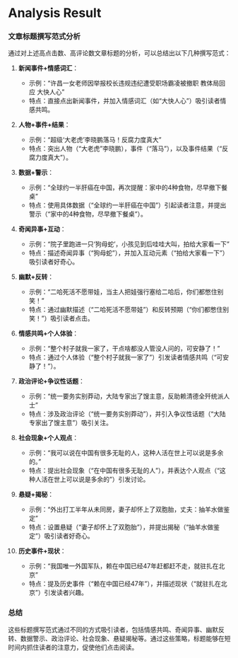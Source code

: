 # Analysis Result

### 文章标题撰写范式分析

通过对上述高点击数、高评论数文章标题的分析，可以总结出以下几种撰写范式：

1. **新闻事件+情感词汇**：
   - 示例：“许昌一女老师因举报校长违规违纪遭受职场霸凌被撤职 教体局回应 大快人心”
   - 特点：直接点出新闻事件，并加入情感词汇（如“大快人心”）吸引读者情感共鸣。

2. **人物+事件+结果**：
   - 示例：“超级‘大老虎’李晓鹏落马！反腐力度真大”
   - 特点：突出人物（“大老虎”李晓鹏），事件（“落马”），以及事件结果（“反腐力度真大”）。

3. **数据+警示**：
   - 示例：“全球约一半肝癌在中国，再次提醒：家中的4种食物，尽早撤下餐桌”
   - 特点：使用具体数据（“全球约一半肝癌在中国”）引起读者注意，并提出警示（“家中的4种食物，尽早撤下餐桌”）。

4. **奇闻异事+互动**：
   - 示例：“院子里跑进一只‘狗母蛇’，小孩见到后哇哇大叫，拍给大家看一下”
   - 特点：描述奇闻异事（“狗母蛇”），并加入互动元素（“拍给大家看一下”）吸引读者好奇心。

5. **幽默+反转**：
   - 示例：“二哈死活不愿带娃，当主人把娃强行塞给二哈后，你们都憋住别笑！”
   - 特点：通过幽默描述（“二哈死活不愿带娃”）和反转预期（“你们都憋住别笑！”）吸引读者点击。

6. **情感共鸣+个人体验**：
   - 示例：“整个村子就我一家了，干点啥都没人管没人问的，可安静了！”
   - 特点：通过个人体验（“整个村子就我一家了”）引发读者情感共鸣（“可安静了！”）。

7. **政治评论+争议性话题**：
   - 示例：“统一要务实别莽动，大陆专家出了馊主意，反助赖清德全歼统派人士”
   - 特点：涉及政治评论（“统一要务实别莽动”），并引入争议性话题（“大陆专家出了馊主意”）吸引关注。

8. **社会现象+个人观点**：
   - 示例：“我可以说在中国有很多无耻的人，这种人活在世上可以说是多余的。”
   - 特点：提出社会现象（“在中国有很多无耻的人”），并表达个人观点（“这种人活在世上可以说是多余的”）引发讨论。

9. **悬疑+揭秘**：
   - 示例：“外出打工半年从未同房，妻子却怀上了双胞胎，丈夫：抽羊水做鉴定”
   - 特点：设置悬疑（“妻子却怀上了双胞胎”），并提出揭秘（“抽羊水做鉴定”）吸引读者好奇心。

10. **历史事件+现状**：
    - 示例：“我国唯一外国军队，赖在中国已经47年赶都赶不走，就驻扎在北京”
    - 特点：提及历史事件（“赖在中国已经47年”），并描述现状（“就驻扎在北京”）引发读者兴趣。

### 总结

这些标题撰写范式通过不同的方式吸引读者，包括情感共鸣、奇闻异事、幽默反转、数据警示、政治评论、社会现象、悬疑揭秘等。通过这些策略，标题能够在短时间内抓住读者的注意力，促使他们点击阅读。